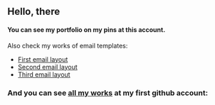 ## Hello, there

#### You can see my portfolio on my pins at this account.


Also check my works of email templates:
- [First email layout](https://github.com/Lokusok/email-template-1)
- [Second email layout](https://github.com/Lokusok/email-template-2)
- [Third email layout](https://github.com/Lokusok/email-template-3)

### And you can see [all my works](https://github.com/DmiDrok/frontend-projects) at my first github account:
